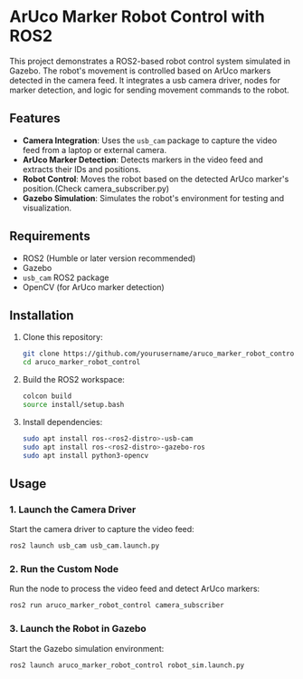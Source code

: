 # ArUco Marker Robot Control with ROS2

This project demonstrates a ROS2-based robot control system simulated in Gazebo. The robot's movement is controlled based on ArUco markers detected in the camera feed. It integrates a usb camera driver, nodes for marker detection, and logic for sending movement commands to the robot.

## Features
- **Camera Integration**: Uses the `usb_cam` package to capture the video feed from a laptop or external camera.
- **ArUco Marker Detection**: Detects markers in the video feed and extracts their IDs and positions.
- **Robot Control**: Moves the robot based on the detected ArUco marker's position.(Check camera_subscriber.py)
- **Gazebo Simulation**: Simulates the robot's environment for testing and visualization.

## Requirements
- ROS2 (Humble or later version recommended)
- Gazebo
- `usb_cam` ROS2 package
- OpenCV (for ArUco marker detection)

## Installation
1. Clone this repository:
   ```bash
   git clone https://github.com/yourusername/aruco_marker_robot_control.git
   cd aruco_marker_robot_control
   ```

2. Build the ROS2 workspace:
   ```bash
   colcon build
   source install/setup.bash
   ```

3. Install dependencies:
   ```bash
   sudo apt install ros-<ros2-distro>-usb-cam
   sudo apt install ros-<ros2-distro>-gazebo-ros
   sudo apt install python3-opencv
   ```

## Usage

### 1. Launch the Camera Driver
Start the camera driver to capture the video feed:
```bash
ros2 launch usb_cam usb_cam.launch.py
```

### 2. Run the Custom Node
Run the node to process the video feed and detect ArUco markers:
```bash
ros2 run aruco_marker_robot_control camera_subscriber
```

### 3. Launch the Robot in Gazebo
Start the Gazebo simulation environment:
```bash
ros2 launch aruco_marker_robot_control robot_sim.launch.py
```

